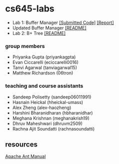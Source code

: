 # cs645-labs

- Lab 1: Buffer Manager [[Submitted Code]](https://github.com/06tron/cs645-labs/tree/febbee43c6dc42044b91f8c67e34f5b84e88f24c) [[Report]](https://docs.google.com/document/d/1yRNIZFOOBZGDW5Cv4G_jT15FkewFEATbQRjvpLWB9GQ/edit)
- Updated Buffer Manager [[README]](buffer-manager/README.md)
- Lab 2: B+ Tree [[README]](tree-index/README.md)

### group members
- Priyanka Gupta (priyankagpta)
- Evan Ciccarelli (eciccarelli0016)
- Tanvi Agarwal (tanviagarwal15)
- Matthew Richardson (06tron)

### teaching and course assistants
- Sandeep Polisetty (sandeep06011991)
- Hasnain Heickal (hheickal-umass)
- Alex Zheng (alex-haozheng)
- Harshini Bharanidharan (hbharanidhar)
- Meghana Krishnan (meghanakrish19)
- Dhruv Maheshwari (dhruvm2509)
- Rachna Ajit Soundatti (rachnasoundatti)

## resources

[Apache Ant Manual](https://ant.apache.org/manual/using.html)
